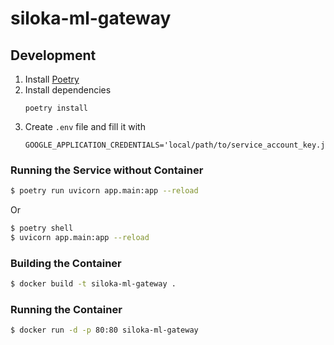 # siloka-ml-gateway

## Development

1. Install [Poetry](https://python-poetry.org/docs/)
2. Install dependencies
   ```
   poetry install
   ```
3. Create `.env` file and fill it with
   ```
   GOOGLE_APPLICATION_CREDENTIALS='local/path/to/service_account_key.json'
   ```

### Running the Service without Container

```bash
$ poetry run uvicorn app.main:app --reload
```

Or

```bash
$ poetry shell
$ uvicorn app.main:app --reload
```

### Building the Container

```bash
$ docker build -t siloka-ml-gateway .
```

### Running the Container

```bash
$ docker run -d -p 80:80 siloka-ml-gateway
```

